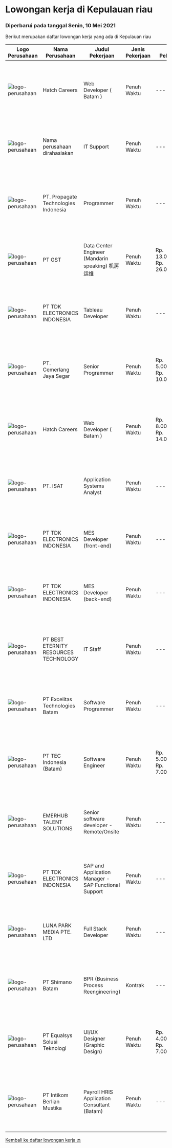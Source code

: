 
  # Lowongan kerja di Kepulauan riau

  ### Diperbarui pada tanggal Senin, 10 Mei 2021

  Berikut merupakan daftar lowongan kerja yang ada di Kepulauan riau

  |Logo Perusahaan | Nama Perusahaan | Judul Pekerjaan | Jenis Pekerjaan | Gaji Pekerjaan | Lokasi | Deskripsi | Tanggal diunggah | Pranala |
  | -------------- | --------------- | --------------- | --------- | --------- | -------------- | ------- | ----------- | ----------- |
  |![logo-perusahaan](https://image-service-cdn.seek.com.au/6793308303fcc978a0861339c1682a6ffa0cb065/ee4dce1061f3f616224767ad58cb2fc751b8d2dc)|Hatch Careers|Web Developer ( Batam )|Penuh Waktu|---|Kepulauan Riau|Responsibilities-Build complex Web applications-Build server side infrastructure.-Contribute in all phases of the development lifecycle-Write well...|Sabtu, 08 Mei 2021|https://www.jobstreet.co.id/id/job/web-developer-batam-8529483/origin/sg?token=0~e185e216-05b2-4160-b0bf-337daf4e76d0&sectionRank=1&jobId=jobstreet-sg-job-8529483|
|![logo-perusahaan](https://us.123rf.com/450wm/pavelstasevich/pavelstasevich1811/pavelstasevich181101027/112815900-stock-vector-no-image-available-icon-flat-vector.jpg?ver=6)|Nama perusahaan dirahasiakan|IT Support|Penuh Waktu|---|Batam|Requirements &amp; Qualifications: Minimum Bachelor Degree in Computer Science/Information Technology from reputable university Minimum 3 year(s)...|Kamis, 06 Mei 2021|https://www.jobstreet.co.id/id/job/it-support-3525576?token=0~e185e216-05b2-4160-b0bf-337daf4e76d0&sectionRank=2&jobId=jobstreet-id-job-3525576|
|![logo-perusahaan](https://us.123rf.com/450wm/pavelstasevich/pavelstasevich1811/pavelstasevich181101027/112815900-stock-vector-no-image-available-icon-flat-vector.jpg?ver=6)|PT. Propagate Technologies Indonesia|Programmer|Penuh Waktu|---|Batam|Candidate must possess at least Bachelor's Degree in Computer Science/Information Technology or equivalent. At least 2 Year(s) of working experience...|Rabu, 05 Mei 2021|https://www.jobstreet.co.id/id/job/programmer-3516851?token=0~e185e216-05b2-4160-b0bf-337daf4e76d0&sectionRank=3&jobId=jobstreet-id-job-3516851|
|![logo-perusahaan](https://us.123rf.com/450wm/pavelstasevich/pavelstasevich1811/pavelstasevich181101027/112815900-stock-vector-no-image-available-icon-flat-vector.jpg?ver=6)|PT GST|Data Center Engineer (Mandarin speaking) 机房运维|Penuh Waktu|Rp. 13.000.000-Rp. 26.000.000|Kepulauan Riau|In charge of DC day-to-day Operations Installation/ Configuration/ Troubleshoot Fiber Optic, Routers, Switches and other devices Familiar with...|Minggu, 09 Mei 2021|https://www.jobstreet.co.id/id/job/data-center-engineer-mandarin-speaking-机房运维-3527529?token=0~e185e216-05b2-4160-b0bf-337daf4e76d0&sectionRank=4&jobId=jobstreet-id-job-3527529|
|![logo-perusahaan](https://image-service-cdn.seek.com.au/06fc1b1a35685ed89d33f0bae42945089dafdcbc/ee4dce1061f3f616224767ad58cb2fc751b8d2dc)|PT TDK ELECTRONICS INDONESIA|Tableau Developer|Penuh Waktu|---|Batam|Proven experience of working as a data scientist, or in a developer role, would be advantageous. Applicants should also be able to demonstrate their...|Sabtu, 08 Mei 2021|https://www.jobstreet.co.id/id/job/tableau-developer-3520604?token=0~e185e216-05b2-4160-b0bf-337daf4e76d0&sectionRank=5&jobId=jobstreet-id-job-3520604|
|![logo-perusahaan](https://image-service-cdn.seek.com.au/42d26f95063772dbf7625b0522e22228efd7c35d/ee4dce1061f3f616224767ad58cb2fc751b8d2dc)|PT. Cemerlang Jaya Segar|Senior Programmer|Penuh Waktu|Rp. 5.000.000-Rp. 10.000.000|Batam|Requirements: If accepted, willing to be placed in Batam More than 2 years professional experience in Web Development Required Skills: Nodejs,...|Rabu, 05 Mei 2021|https://www.jobstreet.co.id/id/job/senior-programmer-3524632?token=0~e185e216-05b2-4160-b0bf-337daf4e76d0&sectionRank=6&jobId=jobstreet-id-job-3524632|
|![logo-perusahaan](https://image-service-cdn.seek.com.au/6793308303fcc978a0861339c1682a6ffa0cb065/ee4dce1061f3f616224767ad58cb2fc751b8d2dc)|Hatch Careers|Web Developer ( Batam )|Penuh Waktu|Rp. 8.000.000-Rp. 14.000.000|Kepulauan Riau|Responsibilities-Build complex Web applications-Build server side infrastructure.-Contribute in all phases of the development lifecycle-Write well...|Senin, 03 Mei 2021|https://www.jobstreet.co.id/id/job/web-developer-batam-8517276/origin/sg?token=0~e185e216-05b2-4160-b0bf-337daf4e76d0&sectionRank=7&jobId=jobstreet-sg-job-8517276|
|![logo-perusahaan](https://image-service-cdn.seek.com.au/656751b24171179707a10b1910b9c4c764a5330b/ee4dce1061f3f616224767ad58cb2fc751b8d2dc)|PT. ISAT|Application Systems Analyst|Penuh Waktu|---|Batam|Primary role purpose:Application Support Analyst will be responsible to provide technical support for existing applications and supporting the...|Sabtu, 01 Mei 2021|https://www.jobstreet.co.id/id/job/application-systems-analyst-3514114?token=0~e185e216-05b2-4160-b0bf-337daf4e76d0&sectionRank=8&jobId=jobstreet-id-job-3514114|
|![logo-perusahaan](https://image-service-cdn.seek.com.au/06fc1b1a35685ed89d33f0bae42945089dafdcbc/ee4dce1061f3f616224767ad58cb2fc751b8d2dc)|PT TDK ELECTRONICS INDONESIA|MES Developer (front-end)|Penuh Waktu|---|Batam|• Solid front-end web design experience• Excellent knowledge of object-oriented and/or functional programming• Strong native Javascript coding skills•...|Sabtu, 01 Mei 2021|https://www.jobstreet.co.id/id/job/mes-developer-front-end-3509243?token=0~e185e216-05b2-4160-b0bf-337daf4e76d0&sectionRank=9&jobId=jobstreet-id-job-3509243|
|![logo-perusahaan](https://image-service-cdn.seek.com.au/06fc1b1a35685ed89d33f0bae42945089dafdcbc/ee4dce1061f3f616224767ad58cb2fc751b8d2dc)|PT TDK ELECTRONICS INDONESIA|MES Developer (back-end)|Penuh Waktu|---|Batam|• More than 3 years of experience with C#/.Net development• Participation in medium to large projects using a source control tool (preferably Git)•...|Sabtu, 01 Mei 2021|https://www.jobstreet.co.id/id/job/mes-developer-back-end-3509224?token=0~e185e216-05b2-4160-b0bf-337daf4e76d0&sectionRank=10&jobId=jobstreet-id-job-3509224|
|![logo-perusahaan](https://image-service-cdn.seek.com.au/51577f02e513555dd264889f38073596282605f6/ee4dce1061f3f616224767ad58cb2fc751b8d2dc)|PT BEST ETERNITY RESOURCES TECHNOLOGY|IT Staff|Penuh Waktu|---|Batam|Recruitments: Candidate must possess at least SMU in any field. Required language(s): Mandarin At least 1 year(s) of working experience in the related...|Senin, 26 April 2021|https://www.jobstreet.co.id/id/job/it-staff-3516680?token=0~e185e216-05b2-4160-b0bf-337daf4e76d0&sectionRank=11&jobId=jobstreet-id-job-3516680|
|![logo-perusahaan](https://image-service-cdn.seek.com.au/547ac594c991b1e9835ba196252c1c187b7960ba/ee4dce1061f3f616224767ad58cb2fc751b8d2dc)|PT Excelitas Technologies Batam|Software Programmer|Penuh Waktu|---|Batam|Lead assigned digitalization project and any project related to Industry 4.0 journey in manufacturing plant. Testing and evaluating new programs...|Senin, 26 April 2021|https://www.jobstreet.co.id/id/job/software-programmer-3516544?token=0~e185e216-05b2-4160-b0bf-337daf4e76d0&sectionRank=12&jobId=jobstreet-id-job-3516544|
|![logo-perusahaan](https://image-service-cdn.seek.com.au/18922dc24234f64060e074f0e7093dddd2da8344/ee4dce1061f3f616224767ad58cb2fc751b8d2dc)|PT TEC Indonesia (Batam)|Software Engineer|Penuh Waktu|Rp. 5.000.000-Rp. 7.000.000|Batam|Bachelor degree in Electrical Engineer/Computer Science Good skill to operate C++ or familiar with C#, Android, VB, Java, web programming Good...|Selasa, 27 April 2021|https://www.jobstreet.co.id/id/job/software-engineer-3517551?token=0~e185e216-05b2-4160-b0bf-337daf4e76d0&sectionRank=13&jobId=jobstreet-id-job-3517551|
|![logo-perusahaan](https://image-service-cdn.seek.com.au/956863e93e04787db617ea3231d4e0793b12d127/ee4dce1061f3f616224767ad58cb2fc751b8d2dc)|EMERHUB TALENT SOLUTIONS|Senior software developer - Remote/Onsite|Penuh Waktu|---|Batam|SENIOR SOFTWARE ENGINEER Our client is a well-known and respected Singaporean software company.  They are currently in growth mode and looking to add...|Selasa, 27 April 2021|https://www.jobstreet.co.id/id/job/senior-software-developer-remote-onsite-3517521?token=0~e185e216-05b2-4160-b0bf-337daf4e76d0&sectionRank=14&jobId=jobstreet-id-job-3517521|
|![logo-perusahaan](https://image-service-cdn.seek.com.au/06fc1b1a35685ed89d33f0bae42945089dafdcbc/ee4dce1061f3f616224767ad58cb2fc751b8d2dc)|PT TDK ELECTRONICS INDONESIA|SAP and Application Manager - SAP Functional Support|Penuh Waktu|---|Batam|Responsibilities: Project roll out support for software development and global system changes. Propose and implement process improvement and...|Sabtu, 24 April 2021|https://www.jobstreet.co.id/id/job/sap-and-application-manager-sap-functional-support-3507501?token=0~e185e216-05b2-4160-b0bf-337daf4e76d0&sectionRank=15&jobId=jobstreet-id-job-3507501|
|![logo-perusahaan](https://image-service-cdn.seek.com.au/0f89fbce8d89c1c23e7e54184fe369b22e4fcd21/ee4dce1061f3f616224767ad58cb2fc751b8d2dc)|LUNA PARK MEDIA PTE. LTD|Full Stack Developer|Penuh Waktu|---|Batam|We are looking for an enthusiastic candidate who wants to join our team in Batam and contribute to the international growth of our online advertising...|Kamis, 22 April 2021|https://www.jobstreet.co.id/id/job/full-stack-developer-8494395/origin/sg?token=0~e185e216-05b2-4160-b0bf-337daf4e76d0&sectionRank=16&jobId=jobstreet-sg-job-8494395|
|![logo-perusahaan](https://image-service-cdn.seek.com.au/6aec31a5af5a52b0e326ea3affb5eee4bf6d6e57/ee4dce1061f3f616224767ad58cb2fc751b8d2dc)|PT Shimano Batam|BPR (Business Process Reengineering)|Kontrak|---|Batam|Job Descriptions: Maintain master data and documentation of SAP &amp; Internal system for MM/PP/Inventory. Prepare comprehensive and detailed reports...|Kamis, 15 April 2021|https://www.jobstreet.co.id/id/job/bpr-business-process-reengineering-3507982?token=0~e185e216-05b2-4160-b0bf-337daf4e76d0&sectionRank=17&jobId=jobstreet-id-job-3507982|
|![logo-perusahaan](https://image-service-cdn.seek.com.au/cf6d9b9362f34572218f6a132da744549ab3eacd/ee4dce1061f3f616224767ad58cb2fc751b8d2dc)|PT Equalsys Solusi Teknologi|UI/UX Designer (Graphic Design)|Penuh Waktu|Rp. 4.000.000-Rp. 7.000.000|Kepulauan Riau|RESPONSIBILITIES Design web based or mobile device application screens Create story boards showing User Interface (UI) work flows Understand User...|Rabu, 14 April 2021|https://www.jobstreet.co.id/id/job/ui-ux-designer-graphic-design-3507141?token=0~e185e216-05b2-4160-b0bf-337daf4e76d0&sectionRank=18&jobId=jobstreet-id-job-3507141|
|![logo-perusahaan](https://image-service-cdn.seek.com.au/b347a5db7bae44fc4f1840dce250ff7e192c56cb/ee4dce1061f3f616224767ad58cb2fc751b8d2dc)|PT Intikom Berlian Mustika|Payroll HRIS Application Consultant (Batam)|Penuh Waktu|---|Batam|Requirements: Bachelor Degree / Master Degree in Accounting / Management / Finance / Industrial Engineering / System Information / SDM or other...|Selasa, 13 April 2021|https://www.jobstreet.co.id/id/job/payroll-hris-application-consultant-batam-3505807?token=0~e185e216-05b2-4160-b0bf-337daf4e76d0&sectionRank=19&jobId=jobstreet-id-job-3505807|


  [Kembali ke daftar lowongan kerja 🔙](../README.md#daftar-lowongan-kerja)
  